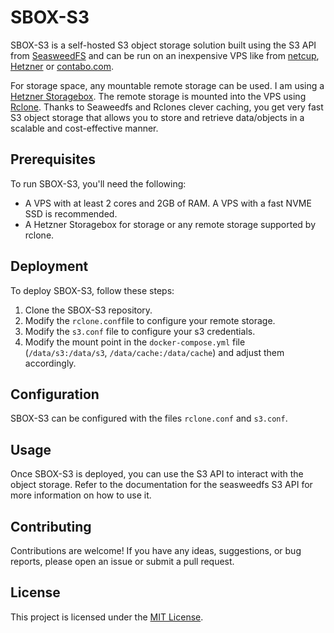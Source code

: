 # SBOX-S3

SBOX-S3 is a self-hosted S3 object storage solution built using the S3 API from [SeasweedFS](https://seaweedfs.github.io/) 
and can be run on an inexpensive VPS like from [netcup](https://www.netcup.de/?ref=223843), 
[Hetzner](https://www.hetzner.com/cloud) or [contabo.com](https://contabo.com/en/vps/).

For storage space, any mountable remote storage can be used. I am using a [Hetzner Storagebox](https://www.hetzner.com/storage/storage-box).
The remote storage is mounted into the VPS using [Rclone](rclone.org). 
Thanks to Seaweedfs and Rclones clever caching, you get very fast S3 object storage that allows
you to store and retrieve data/objects in a scalable and cost-effective manner. 

## Prerequisites

To run SBOX-S3, you'll need the following:

- A VPS with at least 2 cores and 2GB of RAM. A VPS with a fast NVME SSD is recommended.
- A Hetzner Storagebox for storage or any remote storage supported by rclone. 
  
## Deployment

To deploy SBOX-S3, follow these steps:

1. Clone the SBOX-S3 repository.
2. Modify the `rclone.conf`file to configure your remote storage.
3. Modify the `s3.conf` file to configure your s3 credentials.
4. Modify the mount point in the `docker-compose.yml` file (`/data/s3:/data/s3`, `/data/cache:/data/cache`) and adjust them accordingly.


## Configuration

SBOX-S3 can be configured with the files `rclone.conf`  and `s3.conf`.



## Usage

Once SBOX-S3 is deployed, you can use the S3 API to interact with the object storage. Refer to the documentation for the seasweedfs S3 API for more information on how to use it.

## Contributing

Contributions are welcome! If you have any ideas, suggestions, or bug reports, please open an issue or submit a pull request.

## License

This project is licensed under the [MIT License](LICENSE).
